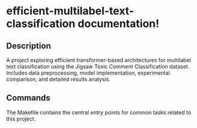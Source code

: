 # efficient-multilabel-text-classification documentation!

## Description

A project exploring efficient transformer-based architectures for multilabel text classification using the Jigsaw Toxic Comment Classification dataset. Includes data preprocessing, model implementation, experimental comparison, and detailed results analysis.

## Commands

The Makefile contains the central entry points for common tasks related to this project.

